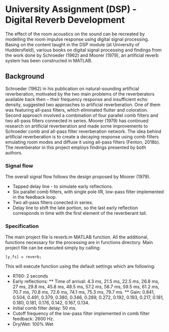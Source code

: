 # University Assignment (DSP) - Digital Reverb Development

The effect of the room acoustics on the sound can be recreated by modelling the room impulse response using digital signal processing. Basing on the content taught in the DSP module (at University of Huddersfield), various books on digital signal processing and findings from the work done by Schroeder (1962) and Moorer (1979), an artificial reverb system has been constructed in MATLAB.

## Background

Schroeder (1962) in his publication on natural-sounding artificial reverberation, motivated by the two main problems of the reverberators available back then – their frequency response and insufficient echo density, suggested two approaches to artificial reverberation. One of them was featuring all-pass filters, which eliminated flutter and coloration.  Second approach involved a combination of four parallel comb filters and two all-pass filters connected in series. Moorer (1979) has continued research on artificial reverberation and made some  improvements to Schroeder comb and all-pass filter reverberation network. The idea behind artificial reverberation is to create a decaying response using comb filters emulating room modes and diffuse it using all-pass filters (Fenton, 2018b). The reverberator in this project employs findings presented by both authors.

### Signal flow

The overall signal flow follows the design proposed by Moorer (1979).

* Tapped delay line - to simulate early reflections.
* Six parallel comb filters, with single pole IIR, low-pass filter implemented in the feedback loop.
* Two all-pass filters conected in series.
* Delay line to shift the late portion, so the last early reflection corresponds in time with the first element of the reverberant tail.

### Specification

The main project file is reverb.m MATLAB function. All the additional, functions necessary for the processing are in functions directory. Main project file can be executed simply by calling:

```
[y,fs] = reverb;
```

This will execute function using the default settings which are following:
*	RT60: 2 seconds
*	Early reflections: 
**	Time of arrival: 4.3 ms, 21.5 ms, 22.5 ms, 26.8 ms, 27 ms, 29.8 ms, 45.8 ms, 48.5 ms, 57.2 ms, 58.7 ms, 59.5 ms, 61.2 ms, 70.7 ms, 70.8 ms, 72.6 ms, 74.1 ms, 75.3 ms, 79.7 ms.
**	Gain: 0.841, 0.504, 0.491, 0.379, 0.380, 0.346, 0.289, 0.272, 0.192, 0.193, 0.217, 0.181, 0.180, 0.181, 0.176, 0.142, 0.167, 0.134.
*	Initial comb filter delay: 50 ms.
*	Cutoff frequency of the low-pass filter implemented in comb filter feedback: 2600 Hz.
*	Dry/Wet: 100% Wet

